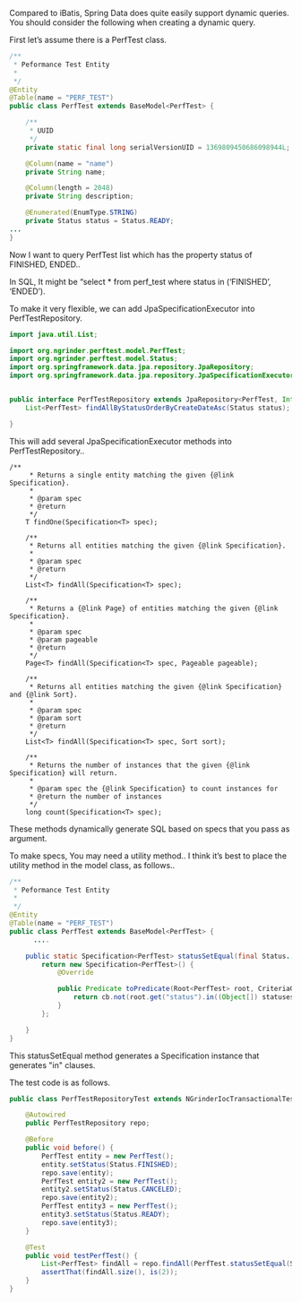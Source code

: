 Compared to iBatis, Spring Data does quite easily support dynamic queries. You should consider the following when creating a dynamic query.

First let’s assume there is a PerfTest class.

```java
/**
 * Peformance Test Entity
 *
 */
@Entity
@Table(name = "PERF_TEST")
public class PerfTest extends BaseModel<PerfTest> {

    /**
     * UUID
     */
    private static final long serialVersionUID = 1369809450686098944L;

    @Column(name = "name")
    private String name;

    @Column(length = 2048)
    private String description;

    @Enumerated(EnumType.STRING)
    private Status status = Status.READY;
...
}
```

Now I want to query PerfTest list which has the property status of FINISHED, ENDED..

In SQL, It might be “select * from perf_test where status in (‘FINISHED’, ‘ENDED’).

To make it very flexible, we can add JpaSpecificationExecutor<PerfTest> into PerfTestRepository.

```java
import java.util.List;

import org.ngrinder.perftest.model.PerfTest;
import org.ngrinder.perftest.model.Status;
import org.springframework.data.jpa.repository.JpaRepository;
import org.springframework.data.jpa.repository.JpaSpecificationExecutor;


public interface PerfTestRepository extends JpaRepository<PerfTest, Integer>, JpaSpecificationExecutor<PerfTest> {
    List<PerfTest> findAllByStatusOrderByCreateDateAsc(Status status);

}
```

This will add several JpaSpecificationExecutor  methods into PerfTestRepository..

```
/**
     * Returns a single entity matching the given {@link Specification}.
     *
     * @param spec
     * @return
     */
    T findOne(Specification<T> spec);

    /**
     * Returns all entities matching the given {@link Specification}.
     *
     * @param spec
     * @return
     */
    List<T> findAll(Specification<T> spec);

    /**
     * Returns a {@link Page} of entities matching the given {@link Specification}.
     *
     * @param spec
     * @param pageable
     * @return
     */
    Page<T> findAll(Specification<T> spec, Pageable pageable);

    /**
     * Returns all entities matching the given {@link Specification} and {@link Sort}.
     *
     * @param spec
     * @param sort
     * @return
     */
    List<T> findAll(Specification<T> spec, Sort sort);

    /**
     * Returns the number of instances that the given {@link Specification} will return.
     *
     * @param spec the {@link Specification} to count instances for
     * @return the number of instances
     */
    long count(Specification<T> spec);
```

These methods dynamically generate SQL based on specs that you pass as argument.

To make specs, You may need a utility method.. I think it’s best to place the utility method in the model class, as follows..

```java
/**
 * Peformance Test Entity
 *
 */
@Entity
@Table(name = "PERF_TEST")
public class PerfTest extends BaseModel<PerfTest> {
      ....

    public static Specification<PerfTest> statusSetEqual(final Status... statuses) {
        return new Specification<PerfTest>() {
            @Override

            public Predicate toPredicate(Root<PerfTest> root, CriteriaQuery<?> query, CriteriaBuilder cb) {
                return cb.not(root.get("status").in((Object[]) statuses));
            }
        };

    }
}
```

This statusSetEqual method generates a Specification instance that generates "in" clauses.

The test code is as follows.

```java
public class PerfTestRepositoryTest extends NGrinderIocTransactionalTestBase {

    @Autowired
    public PerfTestRepository repo;

    @Before
    public void before() {
        PerfTest entity = new PerfTest();
        entity.setStatus(Status.FINISHED);
        repo.save(entity);
        PerfTest entity2 = new PerfTest();
        entity2.setStatus(Status.CANCELED);
        repo.save(entity2);
        PerfTest entity3 = new PerfTest();
        entity3.setStatus(Status.READY);
        repo.save(entity3);
    }

    @Test
    public void testPerfTest() {
        List<PerfTest> findAll = repo.findAll(PerfTest.statusSetEqual(Status.FINISHED, Status.CANCELED));
        assertThat(findAll.size(), is(2));
    }
}
```
